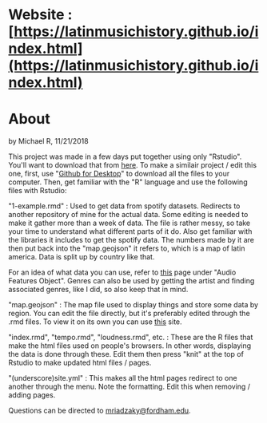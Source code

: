 # Website : [https://latinmusichistory.github.io/index.html](https://latinmusichistory.github.io/index.html)
# About

by Michael R, 11/21/2018

This project was made in a few days put together using only "Rstudio". You'll want to download that from [here](https://www.rstudio.com/products/rstudio/#Desktop).
To make a similair project / edit this one, first, use "[Github for Desktop](https://desktop.github.com/)" to download all the files to your computer. 
Then, get familiar with the "R" language and use the following files with Rstudio:

"1-example.rmd" : Used to get data from spotify datasets. Redirects to another repository of mine for the actual data. Some editing is needed to make it gather more than a week of data. The file is rather messy, so take your time to understand what different parts of it do. Also get familiar with the libraries it includes to get the spotify data. The numbers made by it are then put back into the "map.geojson" it refers to, which is a map of latin america. Data is split up by country like that.

For an idea of what data you can use, refer to [this](https://developer.spotify.com/documentation/web-api/reference/tracks/get-audio-features/) page under "Audio Features Object". Genres can also be used by getting the artist and finding associated genres, like I did, so also keep that in mind.

"map.geojson" : The map file used to display things and store some data by region. You can edit the file directly, but it's preferably edited through the .rmd files. To view it on its own you can use [this](http://geojson.io/) site.

"index.rmd", "tempo.rmd", "loudness.rmd", etc. : These are the R files that make the html files used on people's browsers. In other words, displaying the data is done through these. Edit them then press "knit" at the top of Rstudio to make updated html files / pages.

"(underscore)site.yml" : This makes all the html pages redirect to one another through the menu. Note the formatting. Edit this when removing / adding pages.

Questions can be directed to mriadzaky@fordham.edu.
